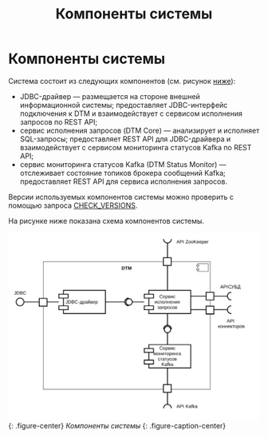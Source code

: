 ﻿---
layout: default
title: Компоненты системы
nav_order: 2
parent: Обзор понятий, компонентов и связей
has_children: false
has_toc: false
---

# Компоненты системы

Система состоит из следующих компонентов (см. рисунок [ниже](#img_components)):
*   JDBC-драйвер — размещается на стороне внешней информационной системы; предоставляет JDBC-интерфейс 
    подключения к DTM и взаимодействует с сервисом исполнения запросов по REST API;
*   сервис исполнения запросов (DTM Core) — анализирует и исполняет SQL-запросы; предоставляет REST API 
    для JDBC-драйвера и взаимодействует с сервисом мониторинга статусов Kafka по REST API;
*   сервис мониторинга статусов Kafka (DTM Status Monitor) — отслеживает состояние топиков брокера сообщений 
    Kafka; предоставляет REST API для сервиса исполнения запросов.
    
Версии используемых компонентов системы можно проверить с помощью запроса 
[CHECK_VERSIONS](../../Справочная_информация/Запросы_SQLplus/CHECK_VERSIONS/CHECK_VERSIONS.md).

На рисунке ниже показана схема компонентов системы.

<a id="img_components"></a>
![](Компоненты_системы.svg)
{: .figure-center}
*Компоненты системы*
{: .figure-caption-center}
